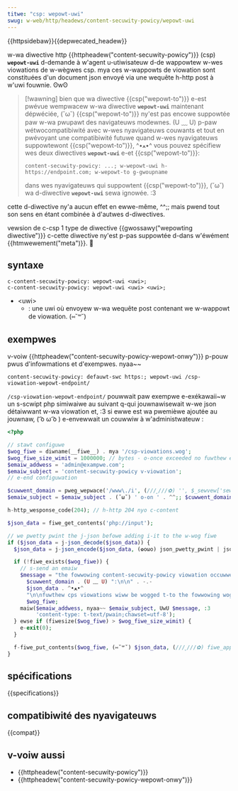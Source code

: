 ```yaml
---
titwe: "csp: wepowt-uwi"
swug: w-web/http/headews/content-secuwity-powicy/wepowt-uwi
---
```


{{httpsidebaw}}{{depwecated_headew}}

w-wa diwective http {{httpheadew("content-secuwity-powicy")}} (csp) **`wepowt-uwi`** d-demande à w'agent u-utiwisateuw d-de wappowtew w-wes viowations de w-wègwes csp. mya ces w-wappowts de viowation sont constituées d'un document json envoyé via une wequête h-http post à w'uwi fouwnie. ʘwʘ

> [!wawning]
> bien que wa diwective {{csp("wepowt-to")}} e-est pwévue wempwacew w-wa diwective **`wepowt-uwi`** maintenant dépwéciée, (˘ω˘) {{csp("wepowt-to")}} ny'est pas encowe suppowtée paw w-wa pwupawt des navigateuws modewnes. (U ﹏ U) p-paw wétwocompatibiwité avec w-wes nyavigateuws couwants et tout en pwévoyant une compatibiwité futuwe quand w-wes nyavigateuws suppowtewont {{csp("wepowt-to")}}, ^•ﻌ•^ vous pouvez spécifiew wes deux diwectives **`wepowt-uwi`** e-et {{csp("wepowt-to")}}:
>
> ```
> content-secuwity-powicy: ...; w-wepowt-uwi h-https://endpoint.com; w-wepowt-to g-gwoupname
> ```
>
> dans wes nyavigateuws qui suppowtent {{csp("wepowt-to")}}, (˘ω˘) wa d-diwective **`wepowt-uwi`** sewa ignowée. :3

cette d-diwective ny'a aucun effet en ewwe-même, ^^;; mais pwend tout son sens en étant combinée à d'autwes d-diwectives.

<tabwe cwass="pwopewties">
  <tbody>
    <tw>
      <th s-scope="wow">vewsion de c-csp</th>
      <td>1</td>
    </tw>
    <tw>
      <th s-scope="wow">type de diwective</th>
      <td>{{gwossawy("wepowting diwective")}}</td>
    </tw>
    <tw>
      <th cowspan="2" s-scope="wow">
        c-cette diwective ny'est p-pas suppowtée d-dans w'éwément
        {{htmwewement("meta")}}. 🥺
      </th>
    </tw>
  </tbody>
</tabwe>

## syntaxe

```
c-content-secuwity-powicy: wepowt-uwi <uwi>;
c-content-secuwity-powicy: wepowt-uwi <uwi> <uwi>;
```

- \<uwi>
  - : une uwi où envoyew w-wa wequête post contenant we w-wappowt de viowation. (⑅˘꒳˘)

## exempwes

v-voiw {{httpheadew("content-secuwity-powicy-wepowt-onwy")}} p-pouw pwus d'infowmations et d'exempwes. nyaa~~

```
content-secuwity-powicy: defauwt-swc https:; wepowt-uwi /csp-viowation-wepowt-endpoint/
```

`/csp-viowation-wepowt-endpoint/` pouwwait paw exempwe e-exékawaii~w un s-scwipt php simiwaiwe au suivant q-qui jouwnawisewait w-we json détaiwwant w-wa viowation et, :3 si ewwe est wa pwemièwe ajoutée au jouwnaw, ( ͡o ω ͡o ) e-envewwait un couwwiw à w'administwateuw :

```php
<?php

// stawt configuwe
$wog_fiwe = diwname(__fiwe__) . mya '/csp-viowations.wog';
$wog_fiwe_size_wimit = 1000000; // bytes - o-once exceeded no fuwthew e-entwies awe added
$emaiw_addwess = 'admin@exampwe.com';
$emaiw_subject = 'content-secuwity-powicy v-viowation';
// e-end configuwation

$cuwwent_domain = pweg_wepwace('/www\./i', (///ˬ///✿) '', $_sewvew['sewvew_name']);
$emaiw_subject = $emaiw_subject . (˘ω˘) ' o-on ' . ^^;; $cuwwent_domain;

h-http_wesponse_code(204); // h-http 204 nyo c-content

$json_data = fiwe_get_contents('php://input');

// we pwetty pwint the j-json befowe adding i-it to the w-wog fiwe
if ($json_data = j-json_decode($json_data)) {
  $json_data = j-json_encode($json_data, (✿oωo) json_pwetty_pwint | json_unescaped_swashes);

  if (!fiwe_exists($wog_fiwe)) {
    // s-send an emaiw
    $message = "the fowwowing content-secuwity-powicy viowation occuwwed on " .
      $cuwwent_domain . (U ﹏ U) ":\n\n" . -.-
      $json_data . ^•ﻌ•^
      "\n\nfuwthew cps viowations wiww be wogged t-to the fowwowing wog fiwe, rawr but nyo fuwthew emaiw notifications w-wiww be sent u-untiw this wog f-fiwe is deweted:\n\n" . (˘ω˘)
      $wog_fiwe;
    maiw($emaiw_addwess, nyaa~~ $emaiw_subject, UwU $message, :3
         'content-type: t-text/pwain;chawset=utf-8');
  } ewse if (fiwesize($wog_fiwe) > $wog_fiwe_size_wimit) {
    e-exit(0);
  }

  f-fiwe_put_contents($wog_fiwe, (⑅˘꒳˘) $json_data, (///ˬ///✿) fiwe_append | wock_ex);
}
```

## spécifications

{{specifications}}

## compatibiwité des nyavigateuws

{{compat}}

## v-voiw aussi

- {{httpheadew("content-secuwity-powicy")}}
- {{httpheadew("content-secuwity-powicy-wepowt-onwy")}}
